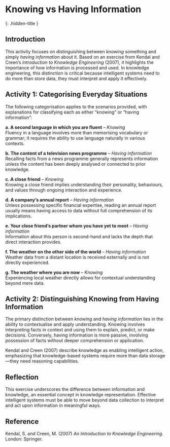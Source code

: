 # Knowing vs Having Information  
{: .hidden-title }

## Introduction

This activity focuses on distinguishing between *knowing* something and simply *having information* about it. Based on an exercise from Kendal and Creen’s *Introduction to Knowledge Engineering* (2007), it highlights the importance of how information is processed and used. In knowledge engineering, this distinction is critical because intelligent systems need to do more than store data, they must interpret and apply it effectively.



## Activity 1: Categorising Everyday Situations

The following categorisation applies to the scenarios provided, with explanations for classifying each as either “knowing” or “having information”:

**a. A second language in which you are fluent** – *Knowing*  
  Fluency in a language involves more than memorising vocabulary or grammar; it requires the ability to use language naturally in various contexts.

**b. The content of a television news programme** – *Having information*  
  Recalling facts from a news programme generally represents information unless the content has been deeply analysed or connected to prior knowledge.

**c. A close friend** – *Knowing*  
  Knowing a close friend implies understanding their personality, behaviours, and values through ongoing interaction and experience.

**d. A company’s annual report** – *Having information*  
  Unless possessing specific financial expertise, reading an annual report usually means having access to data without full comprehension of its implications.

**e. Your close friend’s partner whom you have yet to meet** – *Having information*  
  Information about this person is second-hand and lacks the depth that direct interaction provides.

**f. The weather on the other side of the world** – *Having information*  
  Weather data from a distant location is received externally and is not directly experienced.

**g. The weather where you are now** – *Knowing*  
  Experiencing local weather directly allows for contextual understanding beyond mere data.



## Activity 2: Distinguishing Knowing from Having Information

The primary distinction between *knowing* and *having information* lies in the ability to contextualise and apply understanding. Knowing involves interpreting facts in context and using them to explain, predict, or make decisions. Conversely, having information is more passive, involving possession of facts without deeper comprehension or application.

Kendal and Creen (2007) describe knowledge as enabling intelligent action, emphasizing that knowledge-based systems require more than data storage—they need reasoning capabilities.


## Reflection

This exercise underscores the difference between information and knowledge, an essential concept in knowledge representation. Effective intelligent systems must be able to move beyond data collection to interpret and act upon information in meaningful ways.

## Reference

Kendal, S. and Creen, M. (2007) *An Introduction to Knowledge Engineering*. London: Springer.
